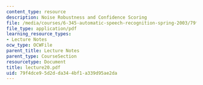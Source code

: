 ```yaml
---
content_type: resource
description: Noise Robustness and Confidence Scoring
file: /media/courses/6-345-automatic-speech-recognition-spring-2003/79f4dce95d2dda344bf1a339d95ae2da_lecture20.pdf
file_type: application/pdf
learning_resource_types:
- Lecture Notes
ocw_type: OCWFile
parent_title: Lecture Notes
parent_type: CourseSection
resourcetype: Document
title: lecture20.pdf
uid: 79f4dce9-5d2d-da34-4bf1-a339d95ae2da
---
```


